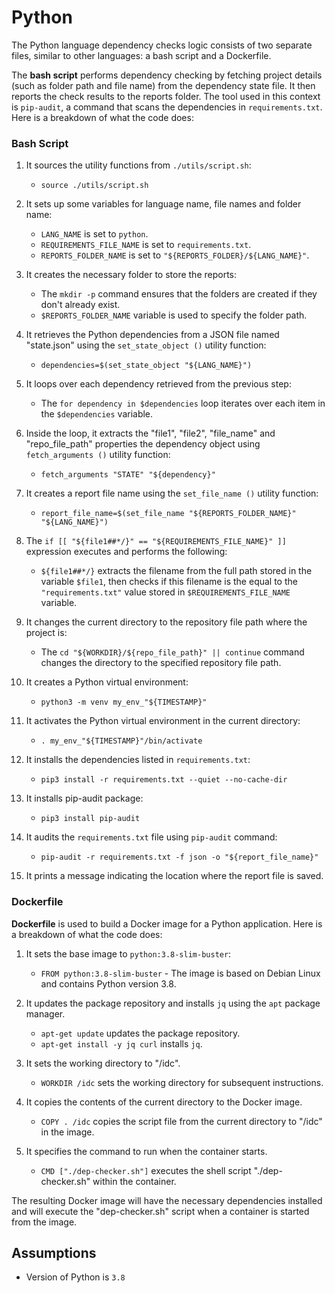 # Python

The Python language dependency checks logic consists of two separate files, similar to other languages: a bash script and a Dockerfile.

The **bash script** performs dependency checking by fetching project details (such as folder path and file name) from the dependency state file. It then reports the check results to the reports folder. The tool used in this context is `pip-audit`, a command that scans the dependencies in `requirements.txt`. Here is a breakdown of what the code does:

### Bash Script

1. It sources the utility functions from `./utils/script.sh`:

   - `source ./utils/script.sh` 

2. It sets up some variables for language name, file names and folder name:

   - `LANG_NAME` is set to `python`.
   - `REQUIREMENTS_FILE_NAME` is set to `requirements.txt`.
   - `REPORTS_FOLDER_NAME` is set to `"${REPORTS_FOLDER}/${LANG_NAME}"`.

3. It creates the necessary folder to store the reports:

   - The `mkdir -p` command ensures that the folders are created if they don't already exist.
   - `$REPORTS_FOLDER_NAME` variable is used to specify the folder path.

4. It retrieves the Python dependencies from a JSON file named "state.json" using the `set_state_object ()` utility function:

   - `dependencies=$(set_state_object "${LANG_NAME}")`

5. It loops over each dependency retrieved from the previous step:

   - The `for dependency in $dependencies` loop iterates over each item in the `$dependencies` variable.

6. Inside the loop, it extracts the "file1", "file2", "file_name" and "repo_file_path" properties the dependency object using `fetch_arguments ()` utility function:

   - `fetch_arguments "STATE" "${dependency}"`

7. It creates a report file name using the `set_file_name ()` utility function:

   - `report_file_name=$(set_file_name "${REPORTS_FOLDER_NAME}" "${LANG_NAME}")`


8. The `if [[ "${file1##*/}" == "${REQUIREMENTS_FILE_NAME}" ]]` expression executes and performs the following:
   - `${file1##*/}` extracts the filename from the full path stored in the variable `$file1`, then checks if this filename is the equal to the `"requirements.txt"` value stored in `$REQUIREMENTS_FILE_NAME` variable.

9. It changes the current directory to the repository file path where the project is:

   - The `cd "${WORKDIR}/${repo_file_path}" || continue` command changes the directory to the specified repository file path.

10. It creates a Python virtual environment:
    - `python3 -m venv my_env_"${TIMESTAMP}"`

11. It activates the Python virtual environment in the current directory:
    - `. my_env_"${TIMESTAMP}"/bin/activate`

12. It installs the dependencies listed in `requirements.txt`:
    - `pip3 install -r requirements.txt --quiet --no-cache-dir`

13. It installs pip-audit package:
    - `pip3 install pip-audit`

14. It audits the `requirements.txt` file using `pip-audit` command:
    - `pip-audit -r requirements.txt -f json -o "${report_file_name}"`

15. It prints a message indicating the location where the report file is saved.

### Dockerfile

**Dockerfile** is used to build a Docker image for a Python application. Here is a breakdown of what the code does:

1. It sets the base image to `python:3.8-slim-buster`:
   - `FROM python:3.8-slim-buster` - The image is based on Debian Linux and contains Python version 3.8. 

2. It updates the package repository and installs `jq` using the `apt` package manager.
   - `apt-get update` updates the package repository.
   - `apt-get install -y jq curl` installs `jq`.

3. It sets the working directory to "/idc".
   - `WORKDIR /idc` sets the working directory for subsequent instructions.

4. It copies the contents of the current directory to the Docker image.
   - `COPY . /idc` copies the script file from the current directory to "/idc" in the image.

5. It specifies the command to run when the container starts.
   - `CMD ["./dep-checker.sh"]` executes the shell script "./dep-checker.sh" within the container.

The resulting Docker image will have the necessary dependencies installed and will execute the "dep-checker.sh" script when a container is started from the image.

## Assumptions

- Version of Python is `3.8`
